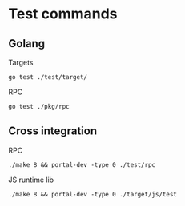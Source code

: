 # Test commands

## Golang

Targets

```shell
go test ./test/target/
```

RPC

```shell
go test ./pkg/rpc
```

## Cross integration

RPC

```shell
./make 8 && portal-dev -type 0 ./test/rpc
```

JS runtime lib

```shell
./make 8 && portal-dev -type 0 ./target/js/test
```
